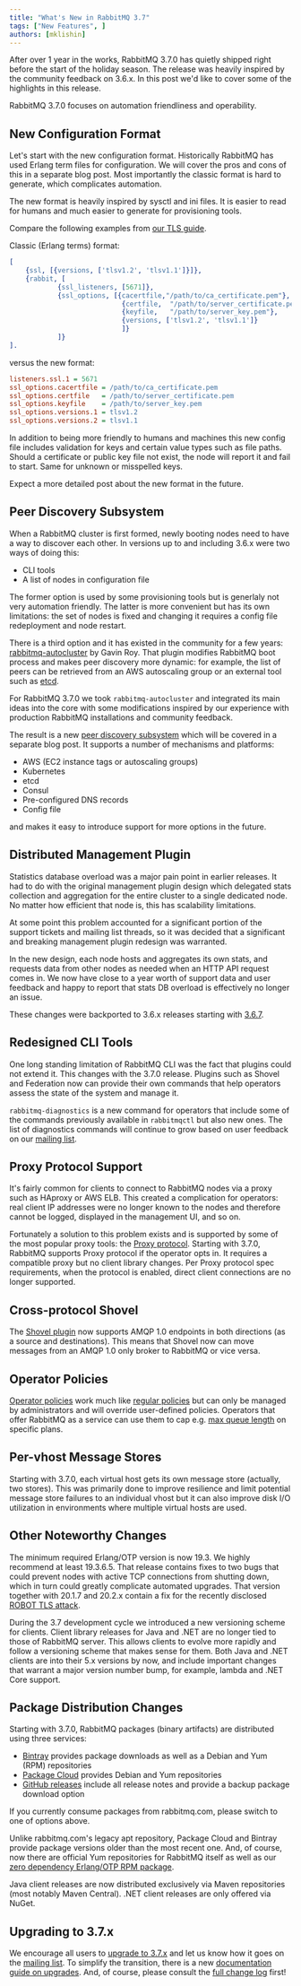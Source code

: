 ```yaml
---
title: "What's New in RabbitMQ 3.7"
tags: ["New Features", ]
authors: [mklishin]
---
```


After over 1 year in the works, RabbitMQ 3.7.0 has quietly shipped
right before the start of the holiday season. The release was heavily
inspired by the community feedback on 3.6.x. In this post we'd like to
cover some of the highlights in this release.

<!-- truncate -->

RabbitMQ 3.7.0 focuses on automation friendliness and
operability.

## New Configuration Format

Let's start with the new configuration
format. Historically RabbitMQ has used Erlang term files for
configuration. We will cover the pros and cons of this in a separate
blog post. Most importantly the classic format is hard to generate,
which complicates automation.

The new format is heavily inspired by sysctl and ini files. It is
easier to read for humans and much easier to generate for provisioning
tools.

Compare the following examples from [our TLS guide](/docs/ssl).

Classic (Erlang terms) format:

```erlang
[
    {ssl, [{versions, ['tlsv1.2', 'tlsv1.1']}]},
    {rabbit, [
            {ssl_listeners, [5671]},
            {ssl_options, [{cacertfile,"/path/to/ca_certificate.pem"},
                            {certfile,  "/path/to/server_certificate.pem"},
                            {keyfile,   "/path/to/server_key.pem"},
                            {versions, ['tlsv1.2', 'tlsv1.1']}
                            ]}
            ]}
].
```

versus the new format:

```ini
listeners.ssl.1 = 5671
ssl_options.cacertfile = /path/to/ca_certificate.pem
ssl_options.certfile   = /path/to/server_certificate.pem
ssl_options.keyfile    = /path/to/server_key.pem
ssl_options.versions.1 = tlsv1.2
ssl_options.versions.2 = tlsv1.1
```

In addition to being more friendly to humans and machines
this new config file includes validation for keys and certain value
types such as file paths. Should a certificate or public key file
not exist, the node will report it and fail to start. Same for
unknown or misspelled keys.

Expect a more detailed post about the new format in the future.

## Peer Discovery Subsystem

When a RabbitMQ cluster is first formed, newly booting nodes need
to have a way to discover each other. In versions up to and including 3.6.x were
two ways of doing this:

 * CLI tools
 * A list of nodes in configuration file

The former option is used by some provisioning tools but is generlaly
not very automation friendly. The latter is more convenient but
has its own limitations: the set of nodes is fixed and changing it requires
a config file redeployment and node restart.

There is a third option and it has existed in the community for a few years:
[rabbitmq-autocluster](https://github.com/rabbitmq/rabbitmq-autocluster) by Gavin Roy.
That plugin modifies RabbitMQ boot process and makes peer discovery more
dynamic: for example, the list of peers can be retrieved from an AWS autoscaling group
or an external tool such as [etcd](https://coreos.com/etcd/docs/latest/).

For RabbitMQ 3.7.0 we took `rabbitmq-autocluster` and integrated its
main ideas into the core with some modifications inspired by our
experience with production RabbitMQ installations and community
feedback.

The result is a new [peer discovery subsystem](/docs/cluster-formation) which will be covered
in a separate blog post. It supports a number of mechanisms and platforms:

 * AWS (EC2 instance tags or autoscaling groups)
 * Kubernetes
 * etcd
 * Consul
 * Pre-configured DNS records
 * Config file

and makes it easy to introduce support for more options in the future.


## Distributed Management Plugin

Statistics database overload was a major pain point in earlier
releases.  It had to do with the original management plugin design
which delegated stats collection and aggregation for the entire cluster
to a single dedicated node. No matter how efficient that node is, this
has scalability limitations.

At some point this problem accounted for a significant portion of
the support tickets and mailing list threads, so it was decided that
a significant and breaking management plugin redesign was warranted.

In the new design, each node hosts and aggregates its own stats, and
requests data from other nodes as needed when an HTTP API request
comes in.  We now have close to a year worth of support data and user
feedback and happy to report that stats DB overload is effectively no
longer an issue.

These changes were backported to 3.6.x releases starting with [3.6.7](https://github.com/rabbitmq/rabbitmq-server/releases/tag/rabbitmq_v3_6_7).


## Redesigned CLI Tools

One long standing limitation of RabbitMQ CLI was the fact
that plugins could not extend it. This changes with the 3.7.0 release.
Plugins such as Shovel and Federation now can provide their own commands
that help operators assess the state of the system and manage it.

`rabbitmq-diagnostics` is a new command for operators that include
some of the commands previously available in `rabbitmqctl` but also
new ones. The list of diagnostics commands will continue to grow
based on user feedback on our [mailing list](https://groups.google.com/forum/#!forum/rabbitmq-users).


## Proxy Protocol Support

It's fairly common for clients to connect to RabbitMQ nodes via a proxy
such as HAproxy or AWS ELB. This created a complication for operators:
real client IP addresses were no longer known to the nodes and therefore
cannot be logged, displayed in the management UI, and so on.

Fortunately a solution to this problem exists and is supported by
some of the most popular proxy tools: the [Proxy protocol](https://www.haproxy.org/download/1.8/doc/proxy-protocol.txt).
Starting with 3.7.0, RabbitMQ supports Proxy protocol if the operator
opts in. It requires a compatible proxy but no client library changes.
Per Proxy protocol spec requirements, when the protocol is enabled,
direct client connections are no longer supported.


## Cross-protocol Shovel

The [Shovel plugin](/docs/shovel) now supports AMQP 1.0 endpoints in both directions (as a source
and destinations). This means that Shovel now can move messages from an AMQP 1.0 only broker to RabbitMQ or vice versa.


## Operator Policies

[Operator policies](/docs/parameters#operator-policies) work much like [regular policies](/docs/parameters) but
can only be managed by administrators and will override user-defined policies. Operators that
offer RabbitMQ as a service can use them to cap e.g. [max queue length](/docs/maxlength) on specific plans.


## Per-vhost Message Stores

Starting with 3.7.0, each virtual host gets its own message store
(actually, two stores). This was primarily done to improve resilience
and limit potential message store failures to an individual vhost
but it can also improve disk I/O utilization in environments
where multiple virtual hosts are used.


## Other Noteworthy Changes

The minimum required Erlang/OTP version is now 19.3. We highly
recommend at least 19.3.6.5. That release contains fixes to two
bugs that could prevent nodes with active TCP connections from shutting down,
which in turn could greatly complicate automated upgrades. That version
together with 20.1.7 and 20.2.x contain a fix for the recently disclosed
[ROBOT TLS attack](https://robotattack.org/).

During the 3.7 development cycle we introduced a new versioning scheme for clients.
Client library releases for Java and .NET are no longer tied to those of RabbitMQ
server. This allows clients to evolve more rapidly and follow a versioning
scheme that makes sense for them. Both Java and .NET clients are into
their 5.x versions by now, and include important changes that warrant
a major version number bump, for example, lambda and .NET Core support.


## Package Distribution Changes

Starting with 3.7.0, RabbitMQ packages (binary artifacts) are distributed using 
three services:

 * [Bintray](https://bintray.com/rabbitmq/) provides package downloads as well as a Debian and Yum (RPM) repositories
 * [Package Cloud](https://packagecloud.io/rabbitmq) provides Debian and Yum repositories
 * [GitHub releases](https://github.com/rabbitmq/rabbitmq-server/releases/) include all release notes and provide a backup package download option

If you currently consume packages from rabbitmq.com, please switch to one of options above.

Unlike rabbitmq.com's legacy apt repository, Package Cloud and Bintray provide package versions older
than the most recent one. And, of course, now there are official Yum repositories for RabbitMQ itself
as well as our [zero dependency Erlang/OTP RPM package](https://github.com/rabbitmq/erlang-rpm).

Java client releases are now distributed exclusively via Maven repositories
(most notably Maven Central). .NET client releases are only offered via NuGet.


## Upgrading to 3.7.x

We encourage all users to [upgrade to 3.7.x](/docs/download) and let us know how it goes
on the [mailing list](https://groups.google.com/forum/#!forum/rabbitmq-users). To simplify the transition, there is a new [documentation
guide on upgrades](/docs/upgrade). And, of course,
please consult the [full change log](/release-information)
first!
